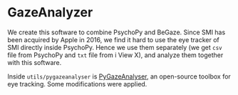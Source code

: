 # GazeAnalyzer

We create this software to combine PsychoPy and BeGaze. Since SMI has been acquired by Apple in 2016, we find it hard to use the eye tracker of SMI directly inside PsychoPy. Hence we use them separately (we get `csv` file from PsychoPy and `txt` file from i View X), and analyze them together with this software.

Inside `utils/pygazeanalyser` is [PyGazeAnalyser](https://github.com/esdalmaijer/PyGazeAnalyser), an open-source toolbox for eye tracking. Some modifications were applied.
